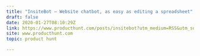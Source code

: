```yaml
---
title: "InsiteBot — Website chatbot, as easy as editing a spreadsheet"
draft: false
date: 2020-01-27T08:10:29Z
link: https://www.producthunt.com/posts/insitebot?utm_medium=RSS&utm_source=hune
site: www.producthunt.com
topic: product hunt  

---
```

